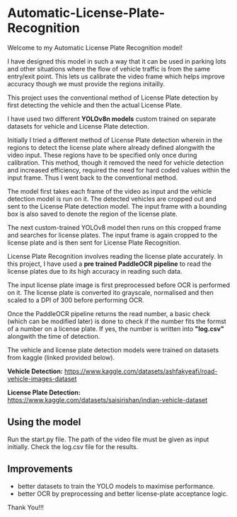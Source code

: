 # Automatic-License-Plate-Recognition
Welcome to my Automatic License Plate Recognition model!

I have designed this model in such a way that it can be used in parking lots and other situations where the flow of vehicle traffic is from the same entry/exit point. This lets us calibrate the video frame which helps improve accuracy though we must provide the regions initailly.

This project uses the conventional method of License Plate detection by first detecting the vehicle and then the actual License Plate.

I have used two different **YOLOv8n models** custom trained on separate datasets for vehicle and License Plate detection.

Initially I tried a different method of License Plate detection wherein in the regions to detect the license plate where already defined alongwith the video input. These regions have to be specified only once during calibration. This method, though it removed the need for vehicle detection and increased efficiency, required the need for hard coded values within the input frame. Thus I went back to the conventional method.

The model first takes each frame of the video as input and the vehicle detection model is run on it. The detected vehicles are cropped out and sent to the License Plate detection model. The input frame with a bounding box is also saved to denote the region of the license plate. 

The next custom-trained YOLOv8 model then runs on this cropped frame and searches for license plates. The input frame is again cropped to the license plate and is then sent for License Plate Recognition.

License Plate Recognition involves reading the license plate accurately. In this project, I have used a **pre trained PaddleOCR pipeline** to read the license plates due to its high accuracy in reading such data. 

The input license plate image is first preprocessed before OCR is performed on it. The license plate is converted ito grayscale, normalised and then scaled to a DPI of 300 before performing OCR.

Once the PaddleOCR pipeline returns the read number, a basic check (which can be modified later) is done to check if the number fits the formst of a number on a license plate. If yes, the number is written into **"log.csv"** alongwith the time of detection.

The vehicle and license plate detection models were trained on datasets from kaggle (linked provided below).

**Vehicle Detection:**
https://www.kaggle.com/datasets/ashfakyeafi/road-vehicle-images-dataset

**License Plate Detection:**
https://www.kaggle.com/datasets/saisirishan/indian-vehicle-dataset


## Using the model
Run the start.py file.
The path of the video file must be given as input initially.
Check the log.csv file for the results.

## Improvements
- better datasets to train the YOLO models to maximise performance.
- better OCR by preprocessing and better license-plate acceptance logic.



Thank You!!!
